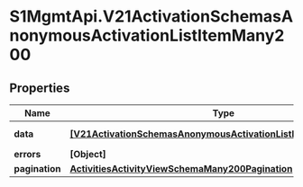# S1MgmtApi.V21ActivationSchemasAnonymousActivationListItemMany200

## Properties
Name | Type | Description | Notes
------------ | ------------- | ------------- | -------------
**data** | [**[V21ActivationSchemasAnonymousActivationListItemMany200Data]**](V21ActivationSchemasAnonymousActivationListItemMany200Data.md) | Response data | [optional] 
**errors** | **[Object]** | Errors | [optional] 
**pagination** | [**ActivitiesActivityViewSchemaMany200Pagination**](ActivitiesActivityViewSchemaMany200Pagination.md) |  | 



